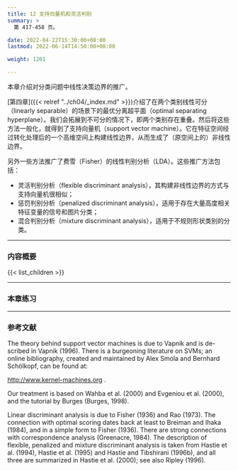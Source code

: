 ```yaml
---
title: 12 支持向量机和灵活判别
summary: >
  第 417-458 页。

date: 2022-04-22T15:30:00+08:00
lastmod: 2022-06-14T14:50:00+08:00

weight: 1201

---
```


本章介绍对分类问题中线性决策边界的推广。

[第四章]({{< relref "../ch04/_index.md" >}})介绍了在两个类别线性可分（linearly separable）的场景下的最优分离超平面（optimal separating hyperplane）。我们会拓展到不可分的情况下，即两个类别存在重叠。然后将这些方法一般化，就得到了支持向量机（support vector machine）。它在特征空间经过转化处理后的一个高维空间上构建线性边界，从而生成了（原空间上的）非线性边界。

另外一些方法推广了费雪（Fisher）的线性判别分析（LDA）。这些推广方法包括：
- 灵活判别分析（flexible discriminant analysis），其构建非线性边界的方式与支持向量机很相似；
- 惩罚判别分析（penalized discriminant analysis），适用于存在大量高度相关特征变量的信号和图片分类；
- 混合判别分析（mixture discriminant analysis），适用于不规则形状类别的分类。

----------
### 内容概要
{{< list_children >}}

----------
### 本章练习

----------
### 参考文献

The theory behind support vector machines is due to Vapnik and is de-
scribed in Vapnik (1996). There is a burgeoning literature on SVMs; an
online bibliography, created and maintained by Alex Smola and Bernhard
Schölkopf, can be found at:

http://www.kernel-machines.org .

Our treatment is based on Wahba et al. (2000) and Evgeniou et al. (2000),
and the tutorial by Burges (Burges, 1998).

Linear discriminant analysis is due to Fisher (1936) and Rao (1973). The
connection with optimal scoring dates back at least to Breiman and Ihaka
(1984), and in a simple form to Fisher (1936). There are strong connections
with correspondence analysis (Greenacre, 1984). The description of flexible,
penalized and mixture discriminant analysis is taken from Hastie et al.
(1994), Hastie et al. (1995) and Hastie and Tibshirani (1996b), and all
three are summarized in Hastie et al. (2000); see also Ripley (1996).